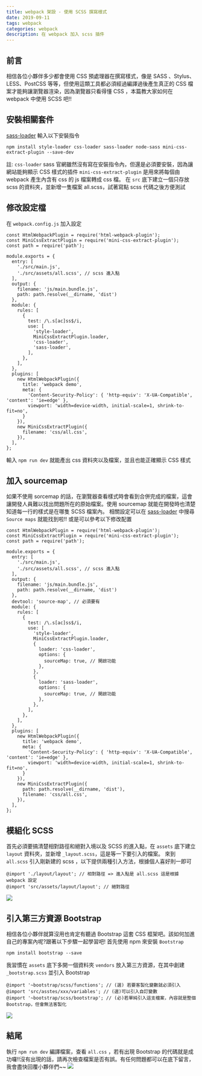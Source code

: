 ```yaml
---
title: webpack 架設 - 使用 SCSS 撰寫樣式
date: 2019-09-11
tags: webpack
categories: webpack
description: 在 webpack 加入 scss 插件
---
```

## 前言
相信各位小夥伴多少都會使用 CSS 預處理器在撰寫樣式，像是 SASS 、Stylus、LESS、PostCSS 等等，但使用這類工具都必須經過編譯過後產生真正的 CSS 檔案才能夠讓瀏覽器渲染，因為瀏覽器只看得懂 CSS ，本篇教大家如何在 webpack 中使用 SCSS 吧!!

## 安裝相關套件
[sass-loader](https://github.com/webpack-contrib/sass-loader)
輸入以下安裝指令
```
npm install style-loader css-loader sass-loader node-sass mini-css-extract-plugin --save-dev
```
註: `css-loader` sass 官網雖然沒有寫在安裝指令內，但還是必須要安裝，因為讓網站能夠顯示 CSS 樣式的插件
`mini-css-extract-plugin` 是用來將每個由 webpack 產生內含有 css 的 js 檔案轉成 css 檔。
在 `src` 底下建立一個只存放 scss 的資料夾，並新增一隻檔案 all.scss，試著寫點 scss 代碼之後方便測試

## 修改設定檔
在 `webpack.config.js` 加入設定
```
const HtmlWebpackPlugin = require('html-webpack-plugin');
const MiniCssExtractPlugin = require('mini-css-extract-plugin');
const path = require('path');

module.exports = {
  entry: [
    './src/main.js',
    './src/assets/all.scss', // scss 進入點
  ],
  output: {
    filename: 'js/main.bundle.js',
    path: path.resolve(__dirname, 'dist')
  },
  module: {
    rules: [
      {
        test: /\.s[ac]ss$/i,
        use: [
          'style-loader',
          MiniCssExtractPlugin.loader,
          'css-loader',
          'sass-loader',
        ],
      },
    ],
  },
  plugins: [
    new HtmlWebpackPlugin({
      title: 'webpack demo',
      meta: {
        'Content-Security-Policy': { 'http-equiv': 'X-UA-Compatible', 'content': 'ie=edge' },
        viewport: 'width=device-width, initial-scale=1, shrink-to-fit=no',
      }
    }),
    new MiniCssExtractPlugin({
      filename: 'css/all.css',
    }),
  ],
};
```
輸入 `npm run dev` 就能產出 css 資料夾以及檔案，並且也能正確顯示 CSS 樣式

## 加入 sourcemap
如果不使用 sorcemap 的話，在瀏覽器查看樣式時會看到合併完成的檔案，這會讓開發人員難以找出問題所在的原始檔案。使用 sourcemap 就能在開發時也清楚知道每一行的樣式是在哪隻 SCSS 檔案內。
相關設定可以在 [sass-loader](https://github.com/webpack-contrib/sass-loader) 中搜尋 `Source maps` 就能找到啦!!
或是可以參考以下修改配置
```
const HtmlWebpackPlugin = require('html-webpack-plugin');
const MiniCssExtractPlugin = require('mini-css-extract-plugin');
const path = require('path');

module.exports = {
  entry: [
    './src/main.js',
    './src/assets/all.scss', // scss 進入點
  ],
  output: {
    filename: 'js/main.bundle.js',
    path: path.resolve(__dirname, 'dist')
  },
  devtool: 'source-map', // 必須要有
  module: {
    rules: [
      {
        test: /\.s[ac]ss$/i,
        use: [
          'style-loader',
          MiniCssExtractPlugin.loader,
          {
            loader: 'css-loader',
            options: {
              sourceMap: true, // 開啟功能
            },
          },
          {
            loader: 'sass-loader',
            options: {
              sourceMap: true, // 開啟功能
            },
          },
        ],
      },
    ],
  },
  plugins: [
    new HtmlWebpackPlugin({
      title: 'webpack demo',
      meta: {
        'Content-Security-Policy': { 'http-equiv': 'X-UA-Compatible', 'content': 'ie=edge' },
        viewport: 'width=device-width, initial-scale=1, shrink-to-fit=no',
      }
    }),
    new MiniCssExtractPlugin({
      path: path.resolve(__dirname, 'dist'),
      filename: 'css/all.css',
    }),
  ],
};
```
## 模組化 SCSS
首先必須要搞清楚相對路徑和絕對入境以及 SCSS 的進入點，在 `assets` 底下建立 `layout` 資料夾，並新增 `_layout.scss`，這是等一下要引入的檔案。
來到 `all.scss` 引入剛新建的 scss ，以下提供兩種引入方法，根據個人喜好則一即可
```
@import './layout/layout'; // 相對路徑 => 進入點是 all.scss 這是根據 webpack 設定
@import 'src/assets/layout/layout'; // 絕對路徑
```
![](https://i.imgur.com/HIXOTLD.png)

## 引入第三方資源 Bootstrap
相信各位小夥伴就算沒用也肯定有聽過 Bootstrap 這套 CSS 框架吧。該如何加進自己的專案內呢?跟著以下步驟一起學習吧!
首先使用 npm 來安裝 `Bootstrap`
```
npm install bootstrap --save
```
我習慣在 `assets` 底下多開一個資料夾 `vendors` 放入第三方資源，在其中創建 `_bootstrap.scss` 並引入 Bootstrap
```
@import '~bootstrap/scss/functions'; // (選) 若要客製化變數就必須引入
@import 'src/asstes/xxx/variables'; // (選)可以引入自訂變數
@import '~bootstrap/scss/bootstrap'; // (必)若單純引入這支檔案，內容就是整個 Bootstrap，但會無法客製化
```
![](https://i.imgur.com/BkDvbOg.png)

## 結尾
執行 `npm run dev` 編譯檔案，查看 `all.css` ，若有出現 Bootstrap 的代碼就是成功囉!!沒有出現的話，請再次檢查檔案是否有誤。有任何問題都可以在底下留言，我會盡快回覆小夥伴們~~
![](https://i.imgur.com/KFJ7VUE.png)